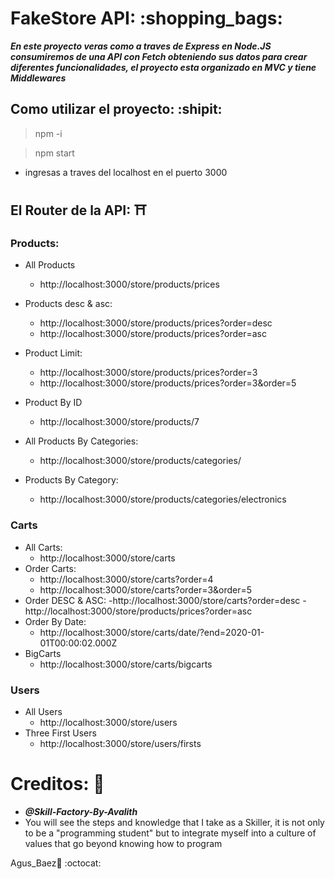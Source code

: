 # FakeStore API:    :shopping_bags:

***En este proyecto veras como a traves de _Express_ en _Node.JS_ consumiremos de una _API_ con _Fetch_ obteniendo sus datos para crear diferentes funcionalidades, el proyecto esta organizado en MVC y tiene _Middlewares_***

## Como utilizar el proyecto: :shipit:

> npm -i

> npm start

- ingresas a traves del localhost en el puerto 3000

## El Router de la API: :shinto_shrine:

### Products:

- All Products
    - http://localhost:3000/store/products/prices

- Products desc & asc:
    - http://localhost:3000/store/products/prices?order=desc 
    - http://localhost:3000/store/products/prices?order=asc

- Product Limit:
    - http://localhost:3000/store/products/prices?order=3
    - http://localhost:3000/store/products/prices?order=3&order=5

- Product By ID
    - http://localhost:3000/store/products/7

- All Products By Categories:
    - http://localhost:3000/store/products/categories/

- Products By Category:
    - http://localhost:3000/store/products/categories/electronics

### Carts
- All Carts:
    - http://localhost:3000/store/carts
- Order Carts:
    - http://localhost:3000/store/carts?order=4
    - http://localhost:3000/store/carts?order=3&order=5
- Order DESC & ASC:
    -http://localhost:3000/store/carts?order=desc
    -http://localhost:3000/store/products/prices?order=asc
- Order By Date:
    - http://localhost:3000/store/carts/date/?end=2020-01-01T00:00:02.000Z
- BigCarts 
    - http://localhost:3000/store/carts/bigcarts

### Users
- All Users
    - http://localhost:3000/store/users
- Three First Users
    - http://localhost:3000/store/users/firsts

# Creditos: :rocket:

- **_@Skill-Factory-By-Avalith_**
- You will see the steps and knowledge that I take as a Skiller, it is not only to be a "programming student" but to integrate myself into a culture of values that go beyond knowing how to program

Agus_Baez👋 :octocat:
